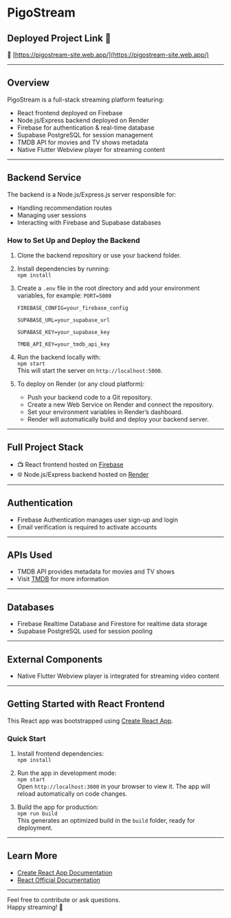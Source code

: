 # PigoStream

## Deployed Project Link 🎉  
🔗 [https://pigostream-site.web.app/](https://pigostream-site.web.app/)

---

## Overview

PigoStream is a full-stack streaming platform featuring:

- React frontend deployed on Firebase  
- Node.js/Express backend deployed on Render  
- Firebase for authentication & real-time database  
- Supabase PostgreSQL for session management  
- TMDB API for movies and TV shows metadata  
- Native Flutter Webview player for streaming content

---

## Backend Service

The backend is a Node.js/Express.js server responsible for:

- Handling recommendation routes  
- Managing user sessions  
- Interacting with Firebase and Supabase databases

### How to Set Up and Deploy the Backend

1. Clone the backend repository or use your backend folder.

2. Install dependencies by running:  
   `npm install`

3. Create a `.env` file in the root directory and add your environment variables, for example:
   `PORT=5000`
  
   `FIREBASE_CONFIG=your_firebase_config`
  
   `SUPABASE_URL=your_supabase_url`
  
   `SUPABASE_KEY=your_supabase_key`

   `TMDB_API_KEY=your_tmdb_api_key`

5. Run the backend locally with:  
   `npm start`  
   This will start the server on `http://localhost:5000`.

6. To deploy on Render (or any cloud platform):  
   - Push your backend code to a Git repository.  
   - Create a new Web Service on Render and connect the repository.  
   - Set your environment variables in Render’s dashboard.  
   - Render will automatically build and deploy your backend server.

---

## Full Project Stack

- 📺 React frontend hosted on [Firebase](https://firebase.google.com/)  
- 🌐 Node.js/Express backend hosted on [Render](https://dashboard.render.com/)

---

## Authentication

- Firebase Authentication manages user sign-up and login  
- Email verification is required to activate accounts

---

## APIs Used

- TMDB API provides metadata for movies and TV shows  
- Visit [TMDB](https://www.themoviedb.org/) for more information

---

## Databases

- Firebase Realtime Database and Firestore for realtime data storage  
- Supabase PostgreSQL used for session pooling

---

## External Components

- Native Flutter Webview player is integrated for streaming video content

---

## Getting Started with React Frontend

This React app was bootstrapped using [Create React App](https://github.com/facebook/create-react-app).

### Quick Start

1. Install frontend dependencies:  
   `npm install`

2. Run the app in development mode:  
   `npm start`  
   Open `http://localhost:3000` in your browser to view it. The app will reload automatically on code changes.

3. Build the app for production:  
   `npm run build`  
   This generates an optimized build in the `build` folder, ready for deployment.

---

## Learn More

- [Create React App Documentation](https://facebook.github.io/create-react-app/docs/getting-started)  
- [React Official Documentation](https://reactjs.org/)

---

Feel free to contribute or ask questions.  
Happy streaming! 🚀
